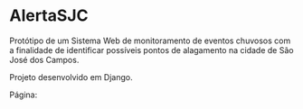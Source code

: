 # AlertaSJC

Protótipo de um Sistema Web de monitoramento de eventos chuvosos com a finalidade de identificar possíveis pontos de alagamento na cidade de São José dos Campos.

Projeto desenvolvido em Django.

Página: 
